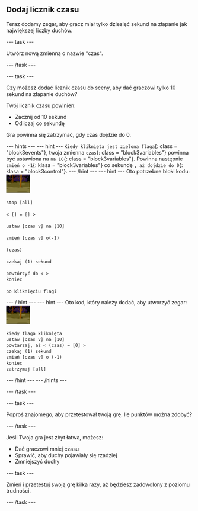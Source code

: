 ## Dodaj licznik czasu

Teraz dodamy zegar, aby gracz miał tylko dziesięć sekund na złapanie jak największej liczby duchów.

\--- task \---

Utwórz nową zmienną o nazwie "czas".

\--- /task \---

\--- task \---

Czy możesz dodać licznik czasu do sceny, aby dać graczowi tylko 10 sekund na złapanie duchów?

Twój licznik czasu powinien:

+ Zacznij od 10 sekund
+ Odliczaj co sekundę

Gra powinna się zatrzymać, gdy czas dojdzie do 0.

\--- hints \--- \--- hint \--- `Kiedy kliknięta jest zielona flaga`{: class = "block3events"}, twoja zmienna `czas`{: class = "block3variables"} powinna być ustawiona na `na 10`{: class = "block3variables"}. Powinna następnie `zmień o -1`{: klasa = "block3variables"} co sekundę `, aż dojdzie do 0`{: klasa = "block3control"}. \--- /hint \--- \--- hint \--- Oto potrzebne bloki kodu: ![duszek ducha](images/ghost-backdrop.png)

```blocks3
stop [all]

< [] = [] >

ustaw [czas v] na [10]

zmień [czas v] o(-1)

(czas)

czekaj (1) sekund

powtórzyć do < >
koniec

po kliknięciu flagi

```

\--- / hint \--- \--- hint \--- Oto kod, który należy dodać, aby utworzyć zegar: ![ikona tła](images/ghost-backdrop.png)

```blocks3
kiedy flaga kliknięta
ustaw [czas v] na [10]
powtarzaj, aż < (czas) = [0] >
czekaj (1) sekund
zmiań [czas v] o (-1)
koniec
zatrzymaj [all]
```

\--- /hint \--- \--- /hints \---

\--- /task \---

\--- task \---

Poproś znajomego, aby przetestował twoją grę. Ile punktów można zdobyć?

\--- /task \---

Jeśli Twoja gra jest zbyt łatwa, możesz:

+ Dać graczowi mniej czasu
+ Sprawić, aby duchy pojawiały się rzadziej
+ Zmniejszyć duchy

\--- task \---

Zmień i przetestuj swoją grę kilka razy, aż będziesz zadowolony z poziomu trudności.

\--- /task \---